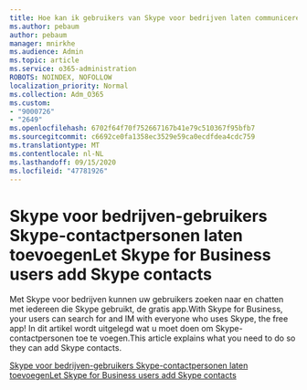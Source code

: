 ```yaml
---
title: Hoe kan ik gebruikers van Skype voor bedrijven laten communiceren met Skype-gebruikers
ms.author: pebaum
author: pebaum
manager: mnirkhe
ms.audience: Admin
ms.topic: article
ms.service: o365-administration
ROBOTS: NOINDEX, NOFOLLOW
localization_priority: Normal
ms.collection: Adm_O365
ms.custom:
- "9000726"
- "2649"
ms.openlocfilehash: 6702f64f70f752667167b41e79c510367f95bfb7
ms.sourcegitcommit: c6692ce0fa1358ec3529e59ca0ecdfdea4cdc759
ms.translationtype: MT
ms.contentlocale: nl-NL
ms.lasthandoff: 09/15/2020
ms.locfileid: "47781926"
---
```

# <a name="let-skype-for-business-users-add-skype-contacts"></a><span data-ttu-id="4fdff-102">Skype voor bedrijven-gebruikers Skype-contactpersonen laten toevoegen</span><span class="sxs-lookup"><span data-stu-id="4fdff-102">Let Skype for Business users add Skype contacts</span></span>

<span data-ttu-id="4fdff-103">Met Skype voor bedrijven kunnen uw gebruikers zoeken naar en chatten met iedereen die Skype gebruikt, de gratis app.</span><span class="sxs-lookup"><span data-stu-id="4fdff-103">With Skype for Business, your users can search for and IM with everyone who uses Skype, the free app!</span></span> <span data-ttu-id="4fdff-104">In dit artikel wordt uitgelegd wat u moet doen om Skype-contactpersonen toe te voegen.</span><span class="sxs-lookup"><span data-stu-id="4fdff-104">This article explains what you need to do so they can add Skype contacts.</span></span>

[<span data-ttu-id="4fdff-105">Skype voor bedrijven-gebruikers Skype-contactpersonen laten toevoegen</span><span class="sxs-lookup"><span data-stu-id="4fdff-105">Let Skype for Business users add Skype contacts</span></span>](https://docs.microsoft.com/skypeforbusiness/set-up-skype-for-business-online/let-skype-for-business-users-add-skype-contacts)